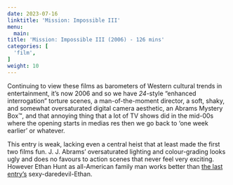 ```yaml
---
date: 2023-07-16
linktitle: 'Mission: Impossible III'
menu:
  main:
title: 'Mission: Impossible III (2006) - 126 mins'
categories: [
  'film',
]
weight: 10
---
```


Continuing to view these films as barometers of Western cultural trends in entertainment, it’s now 2006 and so we have *24*-style “enhanced interrogation” torture scenes, a man-of-the-moment director, a soft, shaky, and somewhat oversaturated digital camera aesthetic, an Abrams Mystery Box™, and that annoying thing that a lot of TV shows did in the mid-00s where the opening starts in medias res then we go back to ‘one week earlier’ or whatever.

This entry is weak, lacking even a central heist that at least made the first two films fun. J. J. Abrams’ oversaturated lighting and colour-grading looks ugly and does no favours to action scenes that never feel very exciting. However Ethan Hunt as all-American family man works better than [the last entry’s](https://reviewsperminute.simonxix.com/posts/mission_impossible_2/) sexy-daredevil-Ethan.


